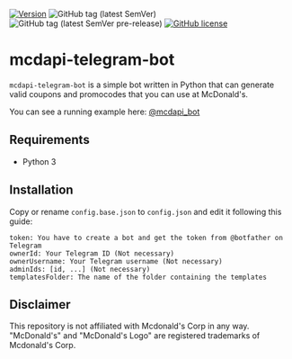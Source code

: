 [![Version](https://badge.fury.io/py/mcdapi.svg)](https://pypi.org/project/mcdapi/)
![GitHub tag (latest SemVer)](https://img.shields.io/github/tag/giacomoferretti/mcdapi.svg?color=blue&label=Stable)
![GitHub tag (latest SemVer pre-release)](https://img.shields.io/github/tag-pre/giacomoferretti/mcdapi.svg?label=Testing)
[![GitHub license](https://img.shields.io/github/license/giacomoferretti/mcdapi-telegram-bot.svg?color=informational)](https://github.com/giacomoferretti/McDonaldsApi/blob/master/LICENSE)

# mcdapi-telegram-bot
`mcdapi-telegram-bot` is a simple bot written in Python that can generate valid coupons and promocodes that you can use at McDonald's.

You can see a running example here: [@mcdapi_bot](https://telegram.me/mcdapi_bot)

## Requirements
* Python 3

## Installation
Copy or rename `config.base.json` to `config.json` and edit it following this guide:

```
token: You have to create a bot and get the token from @botfather on Telegram
ownerId: Your Telegram ID (Not necessary)
ownerUsername: Your Telegram username (Not necessary)
adminIds: [id, ...] (Not necessary)
templatesFolder: The name of the folder containing the templates
```

## Disclaimer
This repository is not affiliated with Mcdonald's Corp in any way. "McDonald's" and "McDonald's Logo" are registered trademarks of Mcdonald's Corp.
